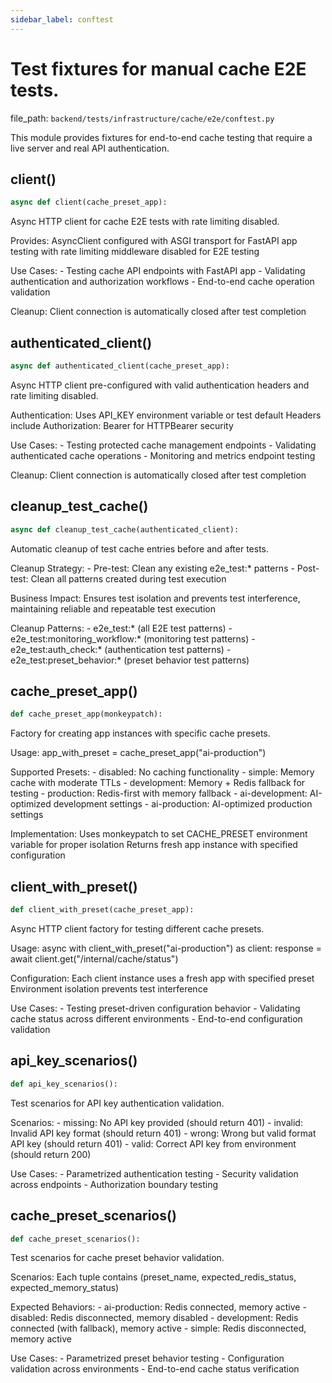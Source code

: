 ```yaml
---
sidebar_label: conftest
---
```


# Test fixtures for manual cache E2E tests.

  file_path: `backend/tests/infrastructure/cache/e2e/conftest.py`

This module provides fixtures for end-to-end cache testing that require
a live server and real API authentication.

## client()

```python
async def client(cache_preset_app):
```

Async HTTP client for cache E2E tests with rate limiting disabled.

Provides:
    AsyncClient configured with ASGI transport for FastAPI app testing
    with rate limiting middleware disabled for E2E testing
    
Use Cases:
    - Testing cache API endpoints with FastAPI app
    - Validating authentication and authorization workflows
    - End-to-end cache operation validation
    
Cleanup:
    Client connection is automatically closed after test completion

## authenticated_client()

```python
async def authenticated_client(cache_preset_app):
```

Async HTTP client pre-configured with valid authentication headers and rate limiting disabled.

Authentication:
    Uses API_KEY environment variable or test default
    Headers include Authorization: Bearer <token> for HTTPBearer security
    
Use Cases:
    - Testing protected cache management endpoints
    - Validating authenticated cache operations
    - Monitoring and metrics endpoint testing
    
Cleanup:
    Client connection is automatically closed after test completion

## cleanup_test_cache()

```python
async def cleanup_test_cache(authenticated_client):
```

Automatic cleanup of test cache entries before and after tests.

Cleanup Strategy:
    - Pre-test: Clean any existing e2e_test:* patterns
    - Post-test: Clean all patterns created during test execution
    
Business Impact:
    Ensures test isolation and prevents test interference,
    maintaining reliable and repeatable test execution
    
Cleanup Patterns:
    - e2e_test:*               (all E2E test patterns)
    - e2e_test:monitoring_workflow:*   (monitoring test patterns)
    - e2e_test:auth_check:*    (authentication test patterns)
    - e2e_test:preset_behavior:*       (preset behavior test patterns)

## cache_preset_app()

```python
def cache_preset_app(monkeypatch):
```

Factory for creating app instances with specific cache presets.

Usage:
    app_with_preset = cache_preset_app("ai-production")
    
Supported Presets:
    - disabled: No caching functionality
    - simple: Memory cache with moderate TTLs
    - development: Memory + Redis fallback for testing
    - production: Redis-first with memory fallback
    - ai-development: AI-optimized development settings
    - ai-production: AI-optimized production settings
    
Implementation:
    Uses monkeypatch to set CACHE_PRESET environment variable for proper isolation
    Returns fresh app instance with specified configuration

## client_with_preset()

```python
def client_with_preset(cache_preset_app):
```

Async HTTP client factory for testing different cache presets.

Usage:
    async with client_with_preset("ai-production") as client:
        response = await client.get("/internal/cache/status")
        
Configuration:
    Each client instance uses a fresh app with specified preset
    Environment isolation prevents test interference
    
Use Cases:
    - Testing preset-driven configuration behavior
    - Validating cache status across different environments
    - End-to-end configuration validation

## api_key_scenarios()

```python
def api_key_scenarios():
```

Test scenarios for API key authentication validation.

Scenarios:
    - missing: No API key provided (should return 401)
    - invalid: Invalid API key format (should return 401)
    - wrong: Wrong but valid format API key (should return 401)
    - valid: Correct API key from environment (should return 200)
    
Use Cases:
    - Parametrized authentication testing
    - Security validation across endpoints
    - Authorization boundary testing

## cache_preset_scenarios()

```python
def cache_preset_scenarios():
```

Test scenarios for cache preset behavior validation.

Scenarios:
    Each tuple contains (preset_name, expected_redis_status, expected_memory_status)
    
Expected Behaviors:
    - ai-production: Redis connected, memory active
    - disabled: Redis disconnected, memory disabled
    - development: Redis connected (with fallback), memory active
    - simple: Redis disconnected, memory active
    
Use Cases:
    - Parametrized preset behavior testing
    - Configuration validation across environments
    - End-to-end cache status verification
